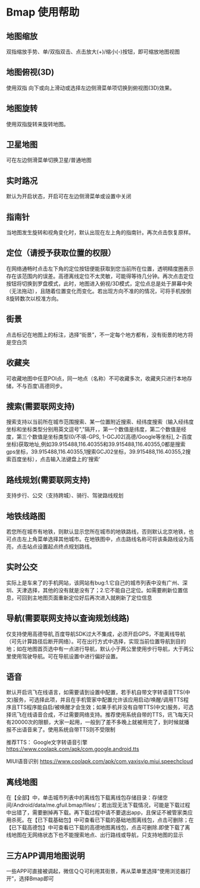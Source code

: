 # Bmap 使用帮助

## 地图缩放

双指缩放手势、单/双指双击、点击放大(+)/缩小(-)按钮，即可缩放地图视图


## 地图俯视(3D)

使用双指 向下或向上滑动或选择左边侧滑菜单项切换到俯视图(3D)效果。


## 地图旋转

使用双指旋转来旋转地图。


## 卫星地图

可在左边侧滑菜单切换卫星/普通地图


## 实时路况

默认为开启状态，开启可在左边侧滑菜单或设置中关闭


## 指南针

当地图发生旋转和视角变化时，默认出现在左上角的指南针。再次点击恢复原样。


## 定位（请授予获取位置的权限）

在网络通畅时点击左下角的定位按钮便能获取到您当前所在位置，透明精度圈表示存在该范围内的误差。高德离线定位不太灵敏，可能得等待几分钟。再次点击定位按钮将切换到罗盘模式，此时，地图进入俯视/3D模式，定位点总是处于屏幕中央（无法拖动），且随着位置变化而变化。若出现方向不准的的情况，可将手机按倒8旋转数次以校准方向。


## 街景

点击标记在地图上的标注，选择“街景”，不一定每个地方都有，没有街景的地方将是空白页


## 收藏夹

可收藏地图中任意POI点，同一地点（名称）不可收藏多次，收藏夹只进行本地存储，不与百度\高德同步。


## 搜索(需要联网支持)

搜索支持以当前所在城市范围搜索、某一位置附近搜索、经纬度搜索（输入经纬度坐标和坐标类型分别用英文逗号","隔开，，第一个数值是纬度，第二个数值是经度，第三个数值是坐标类型(0/不填-GPS, 1-GCJ02[高德/Google等坐标], 2-百度坐标)获取地址,例如39.915488,116.40355和39.915488,116.40355,0都是搜索gps坐标，39.915488,116.40355,1搜索GCJ02坐标，39.915488,116.40355,2搜索百度坐标），点击输入法键盘上的‘搜索’


## 路线规划(需要联网支持)

支持步行、公交（支持跨城）、骑行、驾驶路线规划


## 地铁线路图

若您所在城市有地铁，则默认显示您所在城市的地铁路线，否则默认北京地铁，也可点击左上角菜单选择其他城市。在地铁图中，点击路线名称可将该条路线设为高亮，点击站点设置起点终点规划路线。


## 实时公交

实际上是车来了的手机网站，该网站有bug:1.它自己的城市列表中没有广州、深圳、天津选择，其他的没有就是没有了；2.它不能自己定位。如需要刷新位置信息，可回到主地图页面重新定位好后再次进入就刷新了定位信息


## 导航(需要联网支持以查询规划线路)

仅支持使用高德导航,百度导航SDK过大不集成，必须开启GPS，不能离线导航（可先计算路径后断开网络）。可在出行方式中选择，实现当前位置导航到目的地；如在地图首页选中有一点进行导航，默认小于两公里使用步行导航，大于两公里使用驾驶导航。可在导航设置中进行偏好设置。


## 语音

默认开启讯飞在线语言，如需要请到设置中配置，若手机自带文字转语音TTS(中文)服务，可选择此项，并且在手机管家中配置允许该应用启动/唤醒/调用TTS程序且TTS程序能自启/被唤醒才会生效；如果手机并没有自带TTS(中文)服务，可选择讯飞在线语音合成，不过需要网络支持。推荐使用系统自带的TTS，讯飞每天只有20000次的限额，大家一起用，一般到了差不多晚上就被用完了，到时候就播报不出语音来了。使用系统自带TTS则不受限制

推荐TTS：
Google文字转语音引擎 https://www.coolapk.com/apk/com.google.android.tts

MIUI语音识别 https://www.coolapk.com/apk/com.yaxisvip.miui.speechcloud


## 离线地图

在【全部】中，单击城市列表中的离线包下载离线包存储目录：存储空间/Android/data/me.gfuil.bmap/files/；若出现无法下载情况，可能是下载过程中出错了，需要删掉再下载。再下载过程中请不要退出app，且保证不被管家类应用杀死。在【已下载基础包】中可查看已下载的基础地图离线包，点击可删除；在【已下载高德包】中可查看已下载的高德地图离线包，点击可删除.即使下载了离线地图在无网络状态下也不能搜索地点、出行路线或导航，只支持地图的显示


## 三方APP调用地图说明

一些APP可直接被调起，微信ＱＱ可利用其街景，再从菜单里选择“使用浏览器打开”，选择Bmap即可
